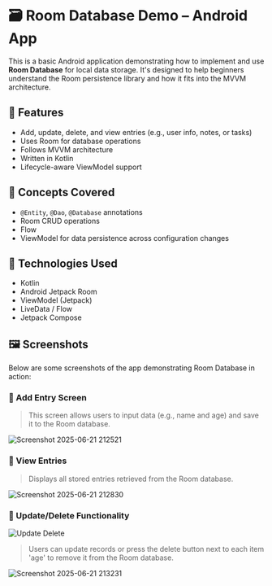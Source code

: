 # 🗃️ Room Database Demo – Android App

This is a basic Android application demonstrating how to implement and use **Room Database** for local data storage. It's designed to help beginners understand the Room persistence library and how it fits into the MVVM architecture.

## 🎯 Features

- Add, update, delete, and view entries (e.g., user info, notes, or tasks)
- Uses Room for database operations
- Follows MVVM architecture
- Written in Kotlin
- Lifecycle-aware ViewModel support

## 🧠 Concepts Covered

- `@Entity`, `@Dao`, `@Database` annotations
- Room CRUD operations
- Flow 
- ViewModel for data persistence across configuration changes

## 📱 Technologies Used

- Kotlin
- Android Jetpack Room
- ViewModel (Jetpack)
- LiveData / Flow
- Jetpack Compose 


## 🖼️ Screenshots

Below are some screenshots of the app demonstrating Room Database in action:

### 🔸 Add Entry Screen

> This screen allows users to input data (e.g., name and age) and save it to the Room database.

![Screenshot 2025-06-21 212521](https://github.com/user-attachments/assets/98804eea-d7da-4bcb-909a-80762542bb20)


### 🔸 View Entries

> Displays all stored entries retrieved from the Room database.

![Screenshot 2025-06-21 212830](https://github.com/user-attachments/assets/9196df7c-af2d-45e2-baae-2f8cbaf81e32)


### 🔸 Update/Delete Functionality

![Update Delete](https://user-images.githubusercontent.com/yourimageid3.png)  

> Users can update records or press the delete button next to each item 'age' to remove it from the Room database.

![Screenshot 2025-06-21 213231](https://github.com/user-attachments/assets/1802ecfa-d614-4322-9723-470881f98b21)
